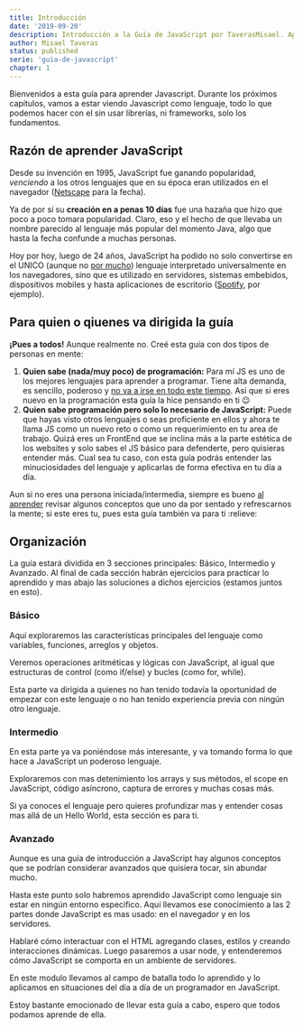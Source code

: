 ```yaml
---
title: Introducción
date: '2019-09-20'
description: Introducción a la Guía de JavaScript por TaverasMisael. Aprende JavaScript desde 0, refuerza tus conocimientos de JS. Durante los próximos capítulos, vamos a estar viendo Javascript como lenguaje, todo lo que podemos hacer con el sin usar librerías, ni frameworks, solo los fundamentos.
author: Misael Taveras
status: published
serie: 'guia-de-javascript'
chapter: 1
---
```


Bienvenidos a esta guía para aprender Javascript. Durante los próximos capítulos, vamos a estar viendo Javascript como lenguaje, todo lo que podemos hacer con el sin usar librerías, ni frameworks, solo los fundamentos.

## Razón de aprender JavaScript

Desde su invención en 1995, JavaScript fue ganando popularidad, _venciendo_ a los otros lenguajes que en su época eran utilizados en el navegador ([Netscape](https://en.wikipedia.org/wiki/Netscape_Navigator "NetScape wikipedia") para la fecha).

Ya de por sí su **creación en a penas 10 días** fue una hazaña que hizo que poco a poco tomara popularidad. Claro, eso y el hecho de que llevaba un nombre parecido al lenguaje más popular del momento Java, algo que hasta la fecha confunde a muchas personas.

Hoy por hoy, luego de 24 años, JavaScript ha podido no solo convertirse en el UNICO (aunque no [por mucho](https://webassembly.org/ "Web assembly")) lenguaje interpretado universalmente en los navegadores, sino que es utilizado en servidores, sistemas embebidos, dispositivos mobiles y hasta aplicaciones de escritorio ([Spotify](https://www.quora.com/How-is-JavaScript-used-within-the-Spotify-desktop-application-Is-it-packaged-up-and-run-locally-only-retrieving-the-assets-as-and-when-needed-What-JavaScript-VM-is-used "MPJ - Ex ingeniero en Spotify"), por ejemplo).

## Para quien o qiuenes va dirigida la guía

**¡Pues a todos!**
Aunque realmente no. Creé esta guía con dos tipos de personas en mente:

1. **Quien sabe (nada/muy poco) de programación:** Para mí JS es uno de los mejores lenguajes para aprender a programar. Tiene alta demanda, es sencillo, poderoso y [no va a irse en todo este tiempo](/blog/javascript-todo-lo-nuevo-desde-es6-hasta-hoy-parte-2 "ES6 y más allá"). Así que si eres nuevo en la programación esta guía la hice pensando en ti :wink:
2. **Quien sabe programación pero solo lo necesario de JavaScript:** Puede que hayas visto otros lenguajes o seas proficiente en ellos y ahora te llama JS como un nuevo reto o como un requerimiento en tu area de trabajo. Quizá eres un FrontEnd que se inclina más a la parte estética de los websites y solo sabes el JS básico para defenderte, pero quisieras entender más. Cual sea tu caso, con esta guía podrás entender las minuciosidades del lenguaje y aplicarlas de forma efectiva en tu día a día.

Aun si no eres una persona iniciada/intermedia, siempre es bueno [al aprender](/blog/aprendiendo-a-aprender "Aprendiendo a aprender") revisar algunos conceptos que uno da por sentado y refrescarnos la mente; si este eres tu, pues esta guía también va para ti :relieve:

## Organización

La guía estará dividida en 3 secciones principales: Básico, Intermedio y Avanzado. Al final de cada sección habrán ejercicios para practicar lo aprendido y mas abajo las soluciones a dichos ejercicios (estamos juntos en esto).

### Básico

Aquí exploraremos las características principales del lenguaje como variables, funciones, arreglos y objetos.

Veremos operaciones aritméticas y lógicas con JavaScript, al igual que estructuras de control (como if/else) y bucles (como for, while).

Esta parte va dirigida a quienes no han tenido todavía la oportunidad de empezar con este lenguaje o no han tenido experiencia previa con ningún otro lenguaje.

### Intermedio

En esta parte ya va poniéndose más interesante, y va tomando forma lo que hace a JavaScript un poderoso lenguaje.

Exploraremos con mas detenimiento los arrays y sus métodos, el scope en JavaScript, código asíncrono, captura de errores y muchas cosas más.

Si ya conoces el lenguaje pero quieres profundizar mas y entender cosas mas allá de un Hello World, esta sección es para ti.

### Avanzado

Aunque es una guía de introducción a JavaScript hay algunos conceptos que se podrían considerar avanzados que quisiera tocar, sin abundar mucho.

Hasta este punto solo habremos aprendido JavaScript como lenguaje sin estar en ningún entorno especifico. Aquí llevamos ese conocimiento a las 2 partes donde JavaScript es mas usado: en el navegador y en los servidores.

Hablaré cómo interactuar con el HTML agregando clases, estilos y creando interacciones dinámicas.
Luego pasaremos a usar node, y entenderemos cómo JavaScript se comporta en un ambiente de servidores.

En este modulo llevamos al campo de batalla todo lo aprendido y lo aplicamos en situaciones del día a día de un programador en JavaScript.

Estoy bastante emocionado de llevar esta guía a cabo, espero que todos podamos aprende de ella.
